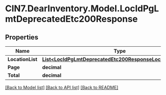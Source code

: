 # CIN7.DearInventory.Model.LocIdPgLmtDeprecatedEtc200Response

## Properties

| Name             | Type                                                                                                                          | Description | Notes      |
| ---------------- | ----------------------------------------------------------------------------------------------------------------------------- | ----------- | ---------- |
| **LocationList** | [**List&lt;LocIdPgLmtDeprecatedEtc200ResponseLocationListInner&gt;**](LocIdPgLmtDeprecatedEtc200ResponseLocationListInner.md) |             | [optional] |
| **Page**         | **decimal**                                                                                                                   |             | [optional] |
| **Total**        | **decimal**                                                                                                                   |             | [optional] |

[[Back to Model list]](../README.md#documentation-for-models) [[Back to API list]](../README.md#documentation-for-api-endpoints) [[Back to README]](../README.md)
